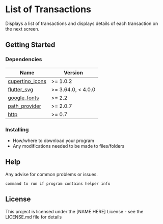 # List of Transactions

Displays a list of transactions and displays details of each transaction on the next screen.

## Getting Started

### Dependencies

| Name | Version |
|------|---------|
| <a name="cupertino_icons"></a> [cupertino_icons](#dependencies\_cupertino_icons) | >= 1.0.2 |
| <a name="flutter_svg"></a> [flutter_svg](#dependencies\_flutter_svg) | >= 3.64.0, < 4.0.0 |
| <a name="google_fonts"></a> [google_fonts](#dependencies\_google_fonts) | >= 2.2 |
| <a name="path_provider"></a> [path_provider](#dependencies\_path_provider) | >= 2.0.7|
| <a name="http"></a> [http](##dependencies\_http) | >= 0.7 |


### Installing

* How/where to download your program
* Any modifications needed to be made to files/folders

## Help

Any advise for common problems or issues.
```
command to run if program contains helper info
```

## License

This project is licensed under the [NAME HERE] License - see the LICENSE.md file for details
